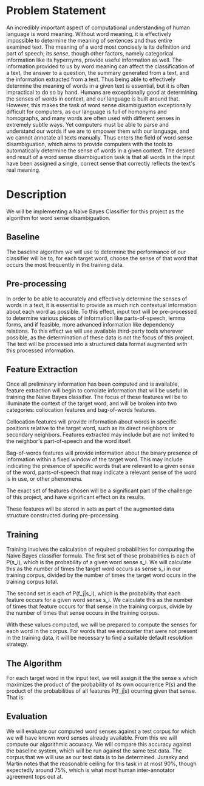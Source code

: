 # Problem Statement

An incredibly important aspect of computational understanding of human language is word meaning. Without word meaning, it is effectively impossible to determine the meaning of sentences and thus entire examined text. The meaning of a word most concisely is its definition and part of speech; its *sense*, though other factors, namely categorical information like its hypernyms, provide useful information as well. The information provided to us by word meaning can affect the classification of a text, the answer to a question, the summary generated from a text, and the information extracted from a text. Thus being able to effectively determine the meaning of words in a given text is essential, but it is often impractical to do so by hand. Humans are exceptionally good at determining the senses of words in context, and our language is built around that. However, this makes the task of word sense disambiguation exceptionally difficult for computers, as our language is full of homonyms and homographs, and many words are often used with different senses in extremely subtle ways. Yet computers must be able to parse and understand our words if we are to empower them with our language, and we cannot annotate all texts manually. Thus enters the field of word sense disambiguation, which aims to provide computers with the tools to automatically determine the sense of words in a given context. The desired end result of a word sense disambiguation task is that all words in the input have been assigned a single, correct sense that correctly reflects the text's real meaning.

# Description

We will be implementing a Naive Bayes Classifier for this project as the algorithm for word sense disambiguation.

## Baseline

The baseline algorithm we will use to determine the performance of our classifier will be to, for each target word, choose the sense of that word that occurs the most frequently in the training data.

## Pre-processing

In order to be able to accurately and effectively determine the senses of words in a text, it is essential to provide as much rich contextual information about each word as possible. To this effect, input text will be pre-processed to determine various pieces of information like parts-of-speech, lemma forms, and if feasible, more advanced information like dependency relations. To this effect we will use available third-party tools wherever possible, as the determination of these data is not the focus of this project. The text will be processed into a structured data format augmented with this processed information.

## Feature Extraction

Once all preliminary information has been computed and is available, feature extraction will begin to corrolate information that will be useful in training the Naive Bayes classifier. The focus of these features will be to illuminate the context of the target word, and will be broken into two categories: collocation features and bag-of-words features.

Collocation features will provide information about words in specific positions relative to the target word, such as its direct neighbors or secondary neighbors. Features extracted may include but are not limited to the neighbor's part-of-speech and the word itself.

Bag-of-words features will provide information about the binary presence of information within a fixed window of the target word. This may include indicating the presence of specific words that are relevant to a given sense of the word, parts-of-speech that may indicate a relevant sense of the word is in use, or other phenomena.

The exact set of features chosen will be a significant part of the challenge of this project, and have significant effect on its results.

These features will be stored in sets as part of the augmented data structure constructed during pre-processing.

## Training

Training involves the calculation of required probabilities for computing the Naive Bayes classifier formula. The first set of those probabilities is each of P(s_i), which is the probability of a given word sense s_i. We will calculate this as the number of times the target word occurs as sense s_i in our training corpus, divided by the number of times the target word ocurs in the training corpus total.

The second set is each of P(f_j|s_i), which is the probability that each feature occurs for a given word sense s_i. We calculate this as the number of times that feature occurs for that sense in the training corpus, divide by the number of times that sense occurs in the training corpus.

With these values computed, we will be prepared to compute the senses for each word in the corpus. For words that we encounter that were not present in the training data, it will be necessary to find a suitable default resolution strategy.

## The Algorithm

For each target word in the input text, we will assign it the the sense s which maximizes the product of the probability of its own occurrence P(s) and the product of the probabilities of all features P(f_j|s) ocurring given that sense. That is:

<formula here>

## Evaluation

We will evaluate our computed word senses against a test corpus for which we will have known word senses already available. From this we will compute our algorithmic accuracy. We will compare this accuracy against the baseline system, which will be run against the same test data. The corpus that we will use as our test data is to be determined. Jurasky and Martin notes that the reasonable ceiling for this task in at most 90%, though expectedly around 75%, which is what most human inter-annotator agreement tops out at.